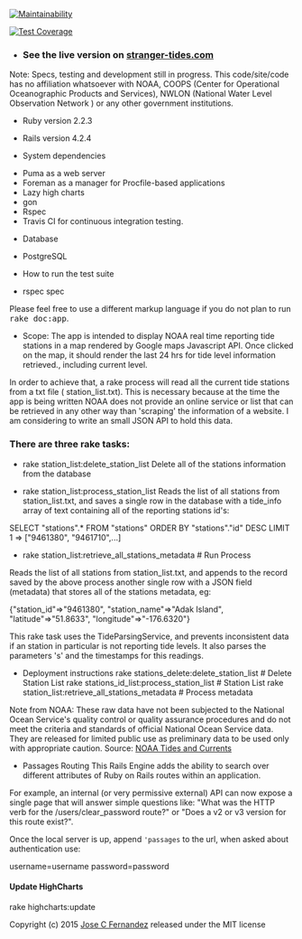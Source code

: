 [![Maintainability](https://api.codeclimate.com/v1/badges/29184c02a0f52a69800c/maintainability)](https://codeclimate.com/github/Joseworks/stranger-tides/maintainability)

[![Test Coverage](https://api.codeclimate.com/v1/badges/29184c02a0f52a69800c/test_coverage)](https://codeclimate.com/github/Joseworks/stranger-tides/test_coverage)

* ### See the live version on [stranger-tides.com](http://www.stranger-tides.com/)

Note:  Specs, testing and development still in progress.
       This code/site/code has no affiliation whatsoever with NOAA, COOPS (Center for Operational Oceanographic Products and Services), NWLON (National Water Level Observation Network ) or any other government institutions.

* Ruby version 2.2.3
* Rails version 4.2.4

* System dependencies

 - Puma as a web server
 - Foreman as a manager for Procfile-based applications
 - Lazy high charts
 - gon
 - Rspec
 - Travis CI for continuous integration testing.

* Database
 - PostgreSQL

* How to run the test suite
 - rspec spec

Please feel free to use a different markup language if you do not plan to run
<tt>rake doc:app</tt>.


* Scope:
The app is intended to display NOAA real time reporting tide stations in a map rendered by Google maps Javascript API. Once clicked on the map, it should render the last 24 hrs for tide level information retrieved., including current level.

In order to achieve that, a rake process will read all the current tide stations from a txt file ( station_list.txt). This is necessary because at the time the app is being written NOAA does not provide an online service or list that can be retrieved in any other way than 'scraping' the information of a website. I am considering to write an small JSON API to hold this data.

### There are three rake tasks:

 - rake station_list:delete_station_list
  Delete all of the stations information from the database

 - rake station_list:process_station_list
  Reads the list of all stations from station_list.txt, and saves a single row in the database with a tide_info array of text containing all of the reporting stations id's:

  SELECT  "stations".* FROM "stations"  ORDER BY "stations"."id" DESC LIMIT 1
 => ["9461380", "9461710",...]


- rake station_list:retrieve_all_stations_metadata # Run Process

Reads the list of all stations from station_list.txt, and appends to the record saved by the above process another single row with a JSON field (metadata) that stores all of the stations metadata, eg:

  {"station_id"=>"9461380",
   "station_name"=>"Adak Island",
   "latitude"=>"51.8633",
    "longitude"=>"-176.6320"}

This rake task uses the TideParsingService, and prevents inconsistent data if an station in particular is not reporting tide levels. It also parses the parameters 's' and the timestamps for this readings.



* Deployment instructions
rake stations_delete:delete_station_list          # Delete Station List
rake stations_id_list:process_station_list        # Station List
rake station_list:retrieve_all_stations_metadata  # Process metadata



Note from NOAA: These raw data have not been subjected to the National Ocean Service's quality control or quality assurance procedures and do not meet the criteria and standards of official National Ocean Service data. They are released for limited public use as preliminary data to be used only with appropriate caution.
Source: [NOAA Tides and Currents](https://tidesandcurrents.noaa.gov/waterlevels.html?id=8724580)

* Passages Routing
This Rails Engine adds the ability to search over different attributes of Ruby on Rails routes within an application.

For example, an internal (or very permissive external) API can now expose a single page that will answer simple questions like: "What was the HTTP verb for the /users/clear_password route?" or "Does a v2 or v3 version for this route exist?".

Once the local server is up, append `'passages` to the url, when asked about authentication use:

username=username
password=password

#### Update HighCharts
rake highcharts:update

Copyright (c) 2015 [Jose C Fernandez](http://www.joseworks.org/) released under the MIT license
